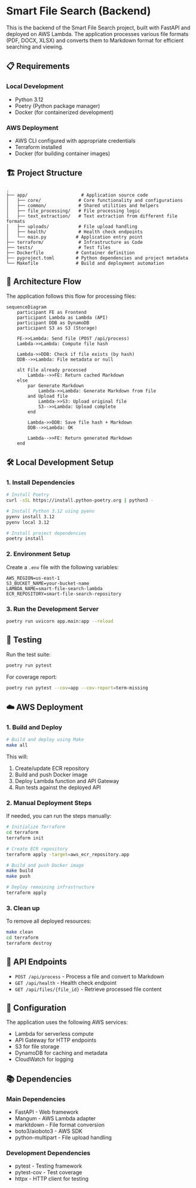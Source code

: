 # Smart File Search (Backend)

This is the backend of the Smart File Search project, built with FastAPI and deployed on AWS Lambda. The application processes various file formats (PDF, DOCX, XLSX) and converts them to Markdown format for efficient searching and viewing.

## 📋 Requirements

### Local Development
- Python 3.12
- Poetry (Python package manager)
- Docker (for containerized development)

### AWS Deployment
- AWS CLI configured with appropriate credentials
- Terraform installed
- Docker (for building container images)

## 🏗️ Project Structure

```
.
├── app/                    # Application source code
│   ├── core/              # Core functionality and configurations
│   ├── common/            # Shared utilities and helpers
│   ├── file_processing/   # File processing logic
│   ├── text_extraction/   # Text extraction from different file formats
│   ├── uploads/           # File upload handling
│   ├── health/            # Health check endpoints
│   └── main.py           # Application entry point
├── terraform/             # Infrastructure as Code
├── tests/                 # Test files
├── Dockerfile            # Container definition
├── pyproject.toml        # Python dependencies and project metadata
└── Makefile              # Build and deployment automation
```

## 🔄 Architecture Flow

The application follows this flow for processing files:

```mermaid
sequenceDiagram
    participant FE as Frontend
    participant Lambda as Lambda (API)
    participant DDB as DynamoDB
    participant S3 as S3 (Storage)

    FE->>Lambda: Send file (POST /api/process)
    Lambda->>Lambda: Compute file hash

    Lambda->>DDB: Check if file exists (by hash)
    DDB-->>Lambda: File metadata or null

    alt File already processed
        Lambda-->>FE: Return cached Markdown
    else
        par Generate Markdown
            Lambda->>Lambda: Generate Markdown from file
        and Upload file
            Lambda->>S3: Upload original file
            S3-->>Lambda: Upload complete
        end

        Lambda->>DDB: Save file hash + Markdown
        DDB-->>Lambda: OK

        Lambda-->>FE: Return generated Markdown
    end
```

## 🛠️ Local Development Setup

### 1. Install Dependencies
```bash
# Install Poetry
curl -sSL https://install.python-poetry.org | python3 -

# Install Python 3.12 using pyenv
pyenv install 3.12
pyenv local 3.12

# Install project dependencies
poetry install
```

### 2. Environment Setup
Create a `.env` file with the following variables:
```env
AWS_REGION=us-east-1
S3_BUCKET_NAME=your-bucket-name
LAMBDA_NAME=smart-file-search-lambda
ECR_REPOSITORY=smart-file-search-repository
```

### 3. Run the Development Server
```bash
poetry run uvicorn app.main:app --reload
```

## 🧪 Testing

Run the test suite:
```bash
poetry run pytest
```

For coverage report:
```bash
poetry run pytest --cov=app --cov-report=term-missing
```

## ☁️ AWS Deployment

### 1. Build and Deploy
```bash
# Build and deploy using Make
make all
```

This will:
1. Create/update ECR repository
2. Build and push Docker image
3. Deploy Lambda function and API Gateway
4. Run tests against the deployed API

### 2. Manual Deployment Steps
If needed, you can run the steps manually:

```bash
# Initialize Terraform
cd terraform
terraform init

# Create ECR repository
terraform apply -target=aws_ecr_repository.app

# Build and push Docker image
make build
make push

# Deploy remaining infrastructure
terraform apply
```

### 3. Clean up
To remove all deployed resources:
```bash
make clean
cd terraform
terraform destroy
```

## 📝 API Endpoints

- `POST /api/process` - Process a file and convert to Markdown
- `GET /api/health` - Health check endpoint
- `GET /api/files/{file_id}` - Retrieve processed file content

## 🔧 Configuration

The application uses the following AWS services:
- Lambda for serverless compute
- API Gateway for HTTP endpoints
- S3 for file storage
- DynamoDB for caching and metadata
- CloudWatch for logging

## 📚 Dependencies

### Main Dependencies
- FastAPI - Web framework
- Mangum - AWS Lambda adapter
- markitdown - File format conversion
- boto3/aioboto3 - AWS SDK
- python-multipart - File upload handling

### Development Dependencies
- pytest - Testing framework
- pytest-cov - Test coverage
- httpx - HTTP client for testing